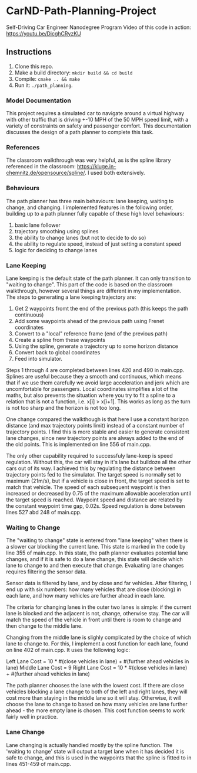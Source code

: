 # CarND-Path-Planning-Project
Self-Driving Car Engineer Nanodegree Program
Video of this code in action: https://youtu.be/DicghCRyzKU

## Instructions
1. Clone this repo.
2. Make a build directory: `mkdir build && cd build`
3. Compile: `cmake .. && make`
4. Run it: `./path_planning`.
   
### Model Documentation
This project requires a simulated car to navigate around a virtual highway with other traffic that is driving +-10 MPH of the 50 MPH speed limit, with a variety of constraints on safety and passenger comfort. This documentation discusses the design of a path planner to complete this task.

### References
The classroom walkthrough was very helpful, as is the spline library referenced in the classroom: https://kluge.in-chemnitz.de/opensource/spline/. I used both extensively.

### Behaviours
The path planner has three main behaviours: lane keeping, waiting to change, and changing. I implemented features in the following order, building up to a path planner fully capable of these high level behaviours:

1. basic lane follower
2. trajectory smoothing using splines
3. the ability to change lanes (but not to decide to do so)
4. the ability to regulate speed, instead of just setting a constant speed
5. logic for deciding to change lanes

### Lane Keeping
Lane keeping is the default state of the path planner. It can only transition to "waiting to change".
This part of the code is based on the classroom walkthrough, however several things are different in my implementation.
The steps to generating a lane keeping trajectory are:

1. Get 2 waypoints fromt the end of the previous path (this keeps the path continuous)
2. Add some waypoints ahead of the previous path using Frenet coordinates
3. Convert to a "local" reference frame (end of the previous path)
4. Create a spline from these waypoints
5. Using the spline, generate a trajectory up to some horizon distance
6. Convert back to global coordinates
7. Feed into simulator.

Steps 1 through 4 are completed between lines 420 and 490 in main.cpp.
Splines are useful because they a smooth and continuous, which means that if we use them carefully we avoid large acceleration and jerk which are uncomfortable for passengers.
Local coordinates simplifies a lot of the maths, but also prevents the situation where you try to fit a spline to a relation that is not a function, i.e. x[i] > x[i+1]. This works as long as the turn is not too sharp and the horizon is not too long.

One change compared the walkthough is that here I use a constant horizon distance (and max trajectory points limit) instead of a constant number of trajectory points. I find this is more stable and easier to generate consistent lane changes, since new trajectory points are always added to the end of the old points. This is implemented on line 556 of main.cpp.

The only other capability required to successfuly lane-keep is speed regulation. Without this, the car will stay in it's lane but bulldoze all the other cars out of its way. I achieved this by regulating the distance between trajectory points fed to the simulator. The target speed is normally set to maximum (21m/s), but if a vehicle is close in front, the target speed is set to match that vehicle. The speed of each subsequent waypoint is then increased or decreased by 0.75 of the maximum allowable acceleration until the target speed is reached. Waypoint speed and distance are related by the constant waypoint time gap, 0.02s. Speed regulation is done between lines 527 abd 248 of main.cpp.

### Waiting to Change
The "waiting to change" state is entered from "lane keeping" when there is a slower car blocking the current lane. This state is marked in the code by line 355 of main.cpp. In this state, the path planner evaluates potential lane changes, and if it is safe to do a lane change, this state will decide which lane to change to and then execute that change. Evaluating lane changes requires filtering the sensor data.

Sensor data is filtered by lane, and by close and far vehicles. After filtering, I end up with six numbers: how many vehicles that are close (blocking) in each lane, and how many vehicles are further ahead in each lane.

The criteria for changing lanes in the outer two lanes is simple: if the current lane is blocked and the adjacent is not, change, otherwise stay. The car will match the speed of the vehicle in front until there is room to change and then change to the middle lane.

Changing from the middle lane is slighly complicated by the choice of which lane to change to. For this, I implement a cost function for each lane, found on line 402 of main.cpp. It uses the following logic:

Left Lane Cost = 10 * #(close vehicles in lane) + #(further ahead vehicles in lane)
Middle Lane Cost = 9
Right Lane Cost = 10 * #(close vehicles in lane) + #(further ahead vehicles in lane)

The path planner chooses the lane with the lowest cost. If there are close vehicles blocking a lane change to both of the left and right lanes, they will cost more than staying in the middle lane so it will stay. Otherwise, it will choose the lane to change to based on how many vehicles are lane further ahead - the more empty lane is chosen. This cost function seems to work fairly well in practice.

### Lane Change
Lane changing is actually handled mostly by the spline function. The 'waiting to change' state will output a target lane when it has decided it is safe to change, and this is used in the waypoints that the spline is fitted to in lines 451-459 of main.cpp. 



